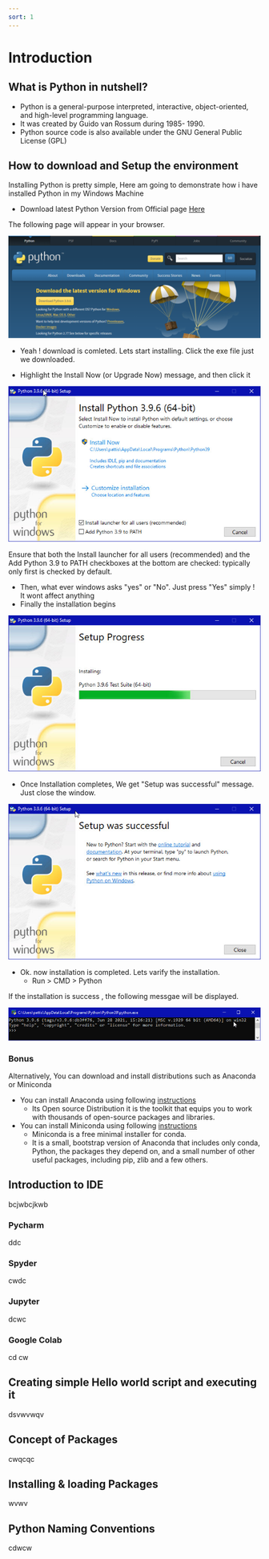 ```yaml
---
sort: 1
---
```


# Introduction

## What is Python in nutshell?

- Python is a general-purpose interpreted, interactive, object-oriented, and high-level programming language.
- It was created by Guido van Rossum during 1985- 1990.
- Python source code is also available under the GNU General Public License (GPL)

## How to download and Setup the environment

Installing Python is pretty simple, Here am going to demonstrate how i have installed Python in my Windows Machine

- Download latest Python Version from Official page [Here](https://www.python.org/downloads/ "Here")

The following page will appear in your browser.

[![python download](https://raw.githubusercontent.com/dhamodharanrk/lets_learn/main/static_files/www_python_org_download.png "python download")](https://raw.githubusercontent.com/dhamodharanrk/lets_learn/main/static_files/www_python_org_download.png "python download")

- Yeah ! download is comleted. Lets start installing. Click the exe file just we downloaded.

- Highlight the Install Now (or Upgrade Now) message, and then click it

[![setup](https://raw.githubusercontent.com/dhamodharanrk/lets_learn/main/static_files/pythonsetup.jpg "setup")](https://raw.githubusercontent.com/dhamodharanrk/lets_learn/main/static_files/pythonsetup.jpg "setup")

Ensure that both the Install launcher for all users (recommended) and the Add Python 3.9 to PATH checkboxes at the bottom are checked: typically only first is checked by default.

- Then, what ever windows asks "yes" or "No". Just press "Yes" simply ! It wont affect anything
- Finally the installation begins

[![Process](https://raw.githubusercontent.com/dhamodharanrk/lets_learn/main/static_files/pythonsetup_2.jpg "Process")](https://raw.githubusercontent.com/dhamodharanrk/lets_learn/main/static_files/pythonsetup_2.jpg "Process")

- Once Installation completes, We get "Setup was successful" message. Just close the window.

[![complete](https://raw.githubusercontent.com/dhamodharanrk/lets_learn/main/static_files/pythonsetup_3.jpg "complete")](https://raw.githubusercontent.com/dhamodharanrk/lets_learn/main/static_files/pythonsetup_3.jpg "complete")

- Ok. now installation is completed. Lets varify the installation.
	- Run > CMD > Python

If the installation is success , the following messgae will be displayed.

[![success](https://raw.githubusercontent.com/dhamodharanrk/lets_learn/main/static_files/pythonsetup_4.jpg "success")](https://raw.githubusercontent.com/dhamodharanrk/lets_learn/main/static_files/pythonsetup_4.jpg "success")

### Bonus

Alternatively, You can download and install distributions such as Anaconda or Miniconda

- You can install Anaconda using following [instructions](https://www.anaconda.com/products/individual "instructions")
	- Its Open source Distribution
	 it is the toolkit that equips you to work with thousands of open-source packages and libraries.
- You can install Miniconda using following [instructions](https://docs.conda.io/en/latest/miniconda.html "instructions")
	- Miniconda is a free minimal installer for conda.
	- It is a small, bootstrap version of Anaconda that includes only conda, Python, the packages they depend on, and a small number of other useful packages, including pip, zlib and a few others.

## Introduction to IDE

bcjwbcjkwb

### Pycharm
ddc
### Spyder
cwdc
### Jupyter
dcwc
### Google Colab
cd cw

## Creating simple Hello world script and executing it

dsvwvwqv

## Concept of Packages

cwqcqc

## Installing & loading Packages

wvwv

## Python Naming Conventions

cdwcw

